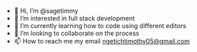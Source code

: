 - 👋 Hi, I’m @sagetimmy
- 👀 I’m interested in full stack development
- 🌱 I’m currently learning how to code using different editors
- 💞️ I’m looking to collaborate on the process
- 📫 How to reach me my email ngetichtimothy05@gmail.com

<!---
sagetimmy/sagetimmy is a ✨ special ✨ repository because its `README.md` (this file) appears on your GitHub profile.
You can click the Preview link to take a look at your changes.
--->
